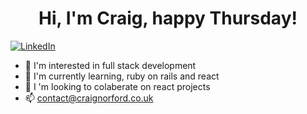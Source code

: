 <h1 align='center'>
    Hi, I'm Craig, happy Thursday!
</h1>

<a href="https://www.linkedin.com/in/craig-norford-9a33838a/" align='center'>
    <img alt="LinkedIn" src="https://img.shields.io/badge/linkedin-%230077B5.svg?style=for-the-badge&logo=linkedin&logoColor=white"/>
</a>


- :eyes:  I'm interested in full stack development
- :seedling:  I'm currently learning, ruby on rails and react
- :revolving_hearts: I 'm looking to colaberate on react projects
- :mailbox:  contact@craignorford.co.uk